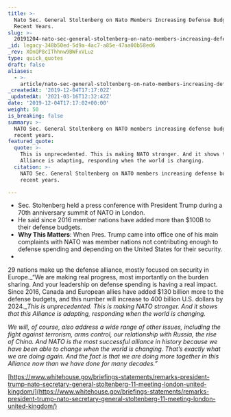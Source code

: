 ```yaml
---
title: >-
  Nato Sec. General Stoltenberg on Nato Members Increasing Defense Budgets in
  Recent Years.
slug: >-
  20191204-nato-sec-general-stoltenberg-on-nato-members-increasing-defense-budgets-in-recent-years
_id: legacy-348b50ed-5d9a-4ac7-a85e-47aa00b58ed6
_rev: XOnQP8cIThhnw9BWFxVLuz
type: quick_quotes
draft: false
aliases:
  - >-
    article/nato-sec-general-stoltenberg-on-nato-members-increasing-defense-budgets-in-recent-years/
_createdAt: '2019-12-04T17:17:02Z'
_updatedAt: '2021-03-16T12:32:42Z'
date: '2019-12-04T17:17:02+00:00'
weight: 50
is_breaking: false
summary: >-
  NATO Sec. General Stoltenberg on NATO members increasing defense budgets in
  recent years.
featured_quote:
  quote: >-
    This is unprecedented. This is making NATO stronger. And it shows that this
    Alliance is adapting, responding when the world is changing.
  citation: >-
    NATO Sec. General Stoltenberg on NATO members increasing defense budgets in
    recent years.

---
```

* Sec. Stoltenberg held a press conference with President Trump during a 70th anniversary summit of NATO in London.
* He said since 2016 member nations have added more than $100B to their defense budgets.
* **Why This Matters**: When Pres. Trump came into office one of his main complaints with NATO was member nations not contributing enough to defense spending and depending on the United States for their security.
* 

29 nations make up the defense alliance, mostly focused on security in Europe._“We are making real progress, most importantly on the burden sharing. And your leadership on defense spending is having a real impact. Since 2016, Canada and European allies have added $130 billion more to the defense budgets, and this number will increase to 400 billion U.S. dollars by 2024.__This is unprecedented. This is making NATO stronger. And it shows that this Alliance is adapting, responding when the world is changing._

_We will, of course, also address a wide range of other issues, including the fight against terrorism, arms control, our relationship with Russia, the rise of China. And NATO is the most successful alliance in history because we have been able to change when the world is changing. That’s exactly what we are doing again. And the fact is that we are doing more together in this Alliance now than we have done for many decades.”_

[https://www.whitehouse.gov/briefings-statements/remarks-president-trump-nato-secretary-general-stoltenberg-11-meeting-london-united-kingdom/](https://www.whitehouse.gov/briefings-statements/remarks-president-trump-nato-secretary-general-stoltenberg-11-meeting-london-united-kingdom/)
